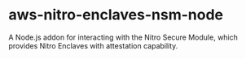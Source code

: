 # aws-nitro-enclaves-nsm-node

A Node.js addon for interacting with the Nitro Secure Module, which provides Nitro Enclaves with attestation capability.
